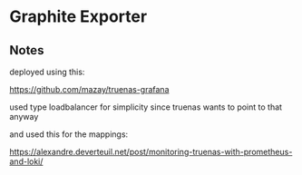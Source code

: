 # Graphite Exporter

## Notes

deployed using this:

<https://github.com/mazay/truenas-grafana>

used type loadbalancer for simplicity since truenas wants to point to that anyway

and used this for the mappings:

<https://alexandre.deverteuil.net/post/monitoring-truenas-with-prometheus-and-loki/>
